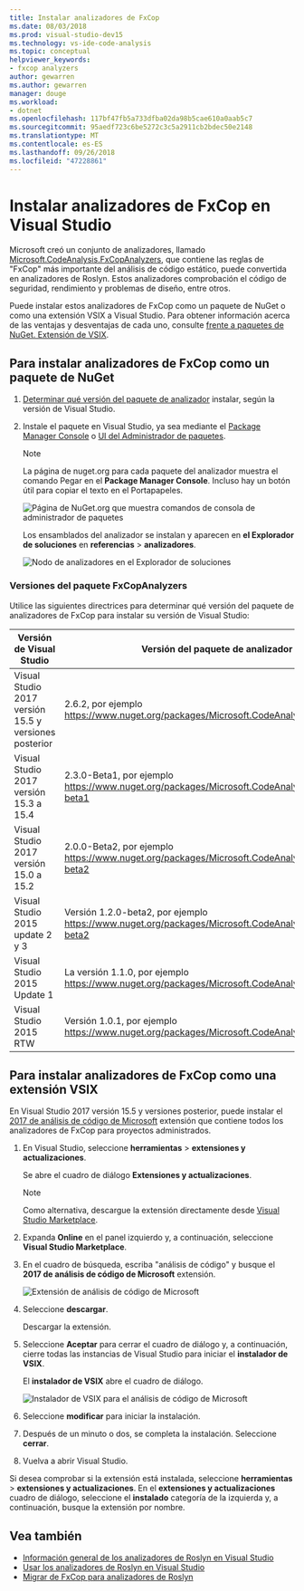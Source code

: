 ```yaml
---
title: Instalar analizadores de FxCop
ms.date: 08/03/2018
ms.prod: visual-studio-dev15
ms.technology: vs-ide-code-analysis
ms.topic: conceptual
helpviewer_keywords:
- fxcop analyzers
author: gewarren
ms.author: gewarren
manager: douge
ms.workload:
- dotnet
ms.openlocfilehash: 117bf47fb5a733dfba02da98b5cae610a0aab5c7
ms.sourcegitcommit: 95aedf723c6be5272c3c5a2911cb2bdec50e2148
ms.translationtype: MT
ms.contentlocale: es-ES
ms.lasthandoff: 09/26/2018
ms.locfileid: "47228861"
---
```

# <a name="install-fxcop-analyzers-in-visual-studio"></a>Instalar analizadores de FxCop en Visual Studio

Microsoft creó un conjunto de analizadores, llamado [Microsoft.CodeAnalysis.FxCopAnalyzers](https://www.nuget.org/packages/Microsoft.CodeAnalysis.FxCopAnalyzers), que contiene las reglas de "FxCop" más importante del análisis de código estático, puede convertida en analizadores de Roslyn. Estos analizadores comprobación el código de seguridad, rendimiento y problemas de diseño, entre otros.

Puede instalar estos analizadores de FxCop como un paquete de NuGet o como una extensión VSIX a Visual Studio. Para obtener información acerca de las ventajas y desventajas de cada uno, consulte [frente a paquetes de NuGet. Extensión de VSIX](roslyn-analyzers-overview.md#nuget-package-versus-vsix-extension).

## <a name="to-install-fxcop-analyzers-as-a-nuget-package"></a>Para instalar analizadores de FxCop como un paquete de NuGet

1. [Determinar qué versión del paquete de analizador](#fxcopanalyzers-package-versions) instalar, según la versión de Visual Studio.

1. Instale el paquete en Visual Studio, ya sea mediante el [Package Manager Console](/nuget/quickstart/install-and-use-a-package-in-visual-studio#package-manager-console) o [UI del Administrador de paquetes](/nuget/quickstart/install-and-use-a-package-in-visual-studio#package-manager-console).

   > [!NOTE]
   > La página de nuget.org para cada paquete del analizador muestra el comando Pegar en el **Package Manager Console**. Incluso hay un botón útil para copiar el texto en el Portapapeles.
   >
   > ![Página de NuGet.org que muestra comandos de consola de administrador de paquetes](media/nuget-package-manager-command.png)

   Los ensamblados del analizador se instalan y aparecen en **el Explorador de soluciones** en **referencias** > **analizadores**.

   ![Nodo de analizadores en el Explorador de soluciones](media/solution-explorer-analyzers-node.png)

### <a name="fxcopanalyzers-package-versions"></a>Versiones del paquete FxCopAnalyzers

Utilice las siguientes directrices para determinar qué versión del paquete de analizadores de FxCop para instalar su versión de Visual Studio:

|Versión de Visual Studio|Versión del paquete de analizador de FxCop|
|-|-|
|Visual Studio 2017 versión 15.5 y versiones posterior|2.6.2, por ejemplo https://www.nuget.org/packages/Microsoft.CodeAnalysis.FxCopAnalyzers/2.6.2|
|Visual Studio 2017 versión 15.3 a 15.4|2.3.0-Beta1, por ejemplo https://www.nuget.org/packages/Microsoft.CodeAnalysis.FxCopAnalyzers/2.3.0-beta1|
|Visual Studio 2017 versión 15.0 a 15.2|2.0.0-Beta2, por ejemplo https://www.nuget.org/packages/Microsoft.CodeAnalysis.FxCopAnalyzers/2.0.0-beta2|
|Visual Studio 2015 update 2 y 3|Versión 1.2.0-beta2, por ejemplo https://www.nuget.org/packages/Microsoft.CodeAnalysis.FxCopAnalyzers/1.2.0-beta2|
|Visual Studio 2015 Update 1|La versión 1.1.0, por ejemplo https://www.nuget.org/packages/Microsoft.CodeAnalysis.FxCopAnalyzers/1.1.|
|Visual Studio 2015 RTW|Versión 1.0.1, por ejemplo https://www.nuget.org/packages/Microsoft.CodeAnalysis.FxCopAnalyzers/1.0.1|

## <a name="to-install-fxcop-analyzers-as-a-vsix"></a>Para instalar analizadores de FxCop como una extensión VSIX

En Visual Studio 2017 versión 15.5 y versiones posterior, puede instalar el [2017 de análisis de código de Microsoft](https://marketplace.visualstudio.com/items?itemName=VisualStudioPlatformTeam.MicrosoftCodeAnalysis2017) extensión que contiene todos los analizadores de FxCop para proyectos administrados.

1. En Visual Studio, seleccione **herramientas** > **extensiones y actualizaciones**.

   Se abre el cuadro de diálogo **Extensiones y actualizaciones**.

   > [!NOTE]
   > Como alternativa, descargue la extensión directamente desde [Visual Studio Marketplace](https://marketplace.visualstudio.com/items?itemName=VisualStudioPlatformTeam.MicrosoftCodeAnalysis2017).

1. Expanda **Online** en el panel izquierdo y, a continuación, seleccione **Visual Studio Marketplace**.

1. En el cuadro de búsqueda, escriba "análisis de código" y busque el **2017 de análisis de código de Microsoft** extensión.

   ![Extensión de análisis de código de Microsoft](media/extensions-and-updates-code-analysis.png)

1. Seleccione **descargar**.

   Descargar la extensión.

1. Seleccione **Aceptar** para cerrar el cuadro de diálogo y, a continuación, cierre todas las instancias de Visual Studio para iniciar el **instalador de VSIX**.

   El **instalador de VSIX** abre el cuadro de diálogo.

   ![Instalador de VSIX para el análisis de código de Microsoft](media/vsix-installer-code-analysis.png)

1. Seleccione **modificar** para iniciar la instalación.

1. Después de un minuto o dos, se completa la instalación. Seleccione **cerrar**.

1. Vuelva a abrir Visual Studio.

Si desea comprobar si la extensión está instalada, seleccione **herramientas** > **extensiones y actualizaciones**. En el **extensiones y actualizaciones** cuadro de diálogo, seleccione el **instalado** categoría de la izquierda y, a continuación, busque la extensión por nombre.

## <a name="see-also"></a>Vea también

- [Información general de los analizadores de Roslyn en Visual Studio](../code-quality/roslyn-analyzers-overview.md)
- [Usar los analizadores de Roslyn en Visual Studio](../code-quality/use-roslyn-analyzers.md)
- [Migrar de FxCop para analizadores de Roslyn](../code-quality/fxcop-analyzers.yml)